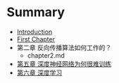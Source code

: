 # Summary

* [Introduction](README.md)
* [First Chapter](chapter1.md)
* 第二章 反向传播算法如何工作的？
   * chapter2.md
* [第五章 深度神经网络为何很难训练](chapter5.md)
* [第六章 深度学习](chapter6.md)

